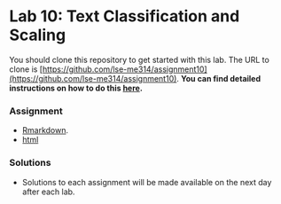 # Lab 10: Text Classification and Scaling

You should clone this repository to get started with this lab.  The URL to clone is [https://github.com/lse-me314/assignment10](https://github.com/lse-me314/assignment10).  **You can find detailed instructions on how to do this [here](https://lse-me314.github.io/instructions).**

### Assignment

* [Rmarkdown](ME314_assignment10.Rmd).
* [html](ME314_assignment10.html)

### Solutions
 
* Solutions to each assignment will be made available on the next day after each lab.
